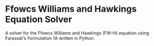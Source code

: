 # Ffowcs Williams and Hawkings Equation Solver

A solver for the Ffowcs Williams and Hawkings (FW-H) equation using Farassat's Formulation 1A written in Python.
